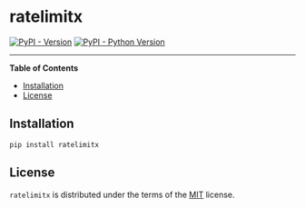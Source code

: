 # ratelimitx

[![PyPI - Version](https://img.shields.io/pypi/v/ratelimitx.svg)](https://pypi.org/project/ratelimitx)
[![PyPI - Python Version](https://img.shields.io/pypi/pyversions/ratelimitx.svg)](https://pypi.org/project/ratelimitx)

-----

**Table of Contents**

- [Installation](#installation)
- [License](#license)

## Installation

```console
pip install ratelimitx
```

## License

`ratelimitx` is distributed under the terms of the [MIT](https://spdx.org/licenses/MIT.html) license.
